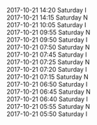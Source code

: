2017-10-21 14:20 Saturday  I  
2017-10-21 14:15 Saturday  N  
2017-10-21 10:05 Saturday  I  
2017-10-21 09:55 Saturday  N  
2017-10-21 09:50 Saturday  I  
2017-10-21 07:50 Saturday  N  
2017-10-21 07:45 Saturday  I  
2017-10-21 07:25 Saturday  N  
2017-10-21 07:20 Saturday  I  
2017-10-21 07:15 Saturday  N  
2017-10-21 06:50 Saturday  I  
2017-10-21 06:45 Saturday  N  
2017-10-21 06:40 Saturday  I  
2017-10-21 05:55 Saturday  N  
2017-10-21 05:50 Saturday  I  
